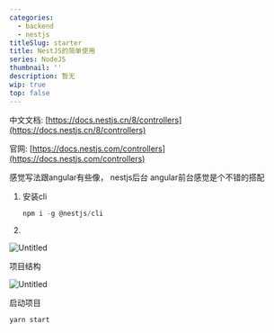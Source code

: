 ```yaml
---
categories:
  - backend
  - nestjs
titleSlug: starter
title: NestJS的简单使用
series: NodeJS
thumbnail: ''
description: 暂无
wip: true
top: false
---
```

中文文档: [https://docs.nestjs.cn/8/controllers](https://docs.nestjs.cn/8/controllers)

官网: [https://docs.nestjs.com/controllers](https://docs.nestjs.com/controllers)

感觉写法跟angular有些像， nestjs后台 angular前台感觉是个不错的搭配

1. 安装cli
    
    ```jsx
    npm i -g @nestjs/cli
    ```
    
2. 

![Untitled](https://i.loli.net/2021/10/21/F81AnIKg3J2twTQ.png)

项目结构

![Untitled](https://i.loli.net/2021/10/21/2agim6AXh3DroNp.png)

启动项目

```jsx
yarn start
```
